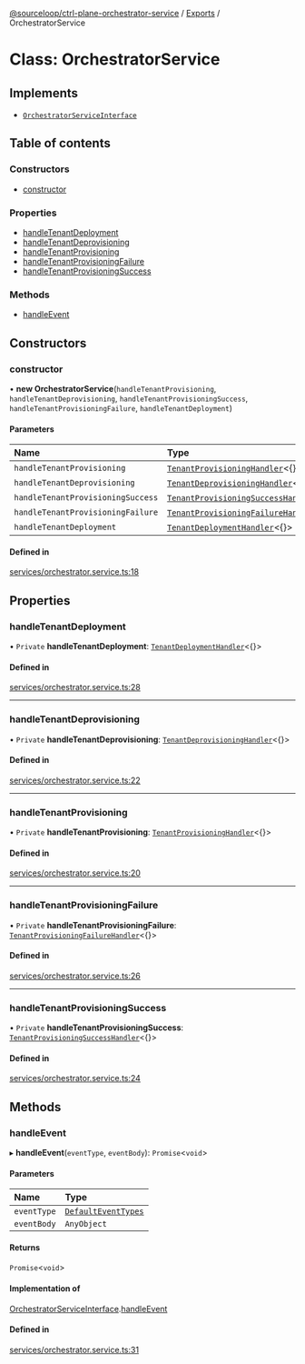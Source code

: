 [@sourceloop/ctrl-plane-orchestrator-service](../README.md) / [Exports](../modules.md) / OrchestratorService

# Class: OrchestratorService

## Implements

- [`OrchestratorServiceInterface`](../interfaces/OrchestratorServiceInterface.md)

## Table of contents

### Constructors

- [constructor](OrchestratorService.md#constructor)

### Properties

- [handleTenantDeployment](OrchestratorService.md#handletenantdeployment)
- [handleTenantDeprovisioning](OrchestratorService.md#handletenantdeprovisioning)
- [handleTenantProvisioning](OrchestratorService.md#handletenantprovisioning)
- [handleTenantProvisioningFailure](OrchestratorService.md#handletenantprovisioningfailure)
- [handleTenantProvisioningSuccess](OrchestratorService.md#handletenantprovisioningsuccess)

### Methods

- [handleEvent](OrchestratorService.md#handleevent)

## Constructors

### constructor

• **new OrchestratorService**(`handleTenantProvisioning`, `handleTenantDeprovisioning`, `handleTenantProvisioningSuccess`, `handleTenantProvisioningFailure`, `handleTenantDeployment`)

#### Parameters

| Name | Type |
| :------ | :------ |
| `handleTenantProvisioning` | [`TenantProvisioningHandler`](../modules.md#tenantprovisioninghandler)<{}\> |
| `handleTenantDeprovisioning` | [`TenantDeprovisioningHandler`](../modules.md#tenantdeprovisioninghandler)<{}\> |
| `handleTenantProvisioningSuccess` | [`TenantProvisioningSuccessHandler`](../modules.md#tenantprovisioningsuccesshandler)<{}\> |
| `handleTenantProvisioningFailure` | [`TenantProvisioningFailureHandler`](../modules.md#tenantprovisioningfailurehandler)<{}\> |
| `handleTenantDeployment` | [`TenantDeploymentHandler`](../modules.md#tenantdeploymenthandler)<{}\> |

#### Defined in

[services/orchestrator.service.ts:18](https://github.com/sourcefuse/arc-saas/blob/5e03dcb/services/orchestrator-service/src/services/orchestrator.service.ts#L18)

## Properties

### handleTenantDeployment

• `Private` **handleTenantDeployment**: [`TenantDeploymentHandler`](../modules.md#tenantdeploymenthandler)<{}\>

#### Defined in

[services/orchestrator.service.ts:28](https://github.com/sourcefuse/arc-saas/blob/5e03dcb/services/orchestrator-service/src/services/orchestrator.service.ts#L28)

___

### handleTenantDeprovisioning

• `Private` **handleTenantDeprovisioning**: [`TenantDeprovisioningHandler`](../modules.md#tenantdeprovisioninghandler)<{}\>

#### Defined in

[services/orchestrator.service.ts:22](https://github.com/sourcefuse/arc-saas/blob/5e03dcb/services/orchestrator-service/src/services/orchestrator.service.ts#L22)

___

### handleTenantProvisioning

• `Private` **handleTenantProvisioning**: [`TenantProvisioningHandler`](../modules.md#tenantprovisioninghandler)<{}\>

#### Defined in

[services/orchestrator.service.ts:20](https://github.com/sourcefuse/arc-saas/blob/5e03dcb/services/orchestrator-service/src/services/orchestrator.service.ts#L20)

___

### handleTenantProvisioningFailure

• `Private` **handleTenantProvisioningFailure**: [`TenantProvisioningFailureHandler`](../modules.md#tenantprovisioningfailurehandler)<{}\>

#### Defined in

[services/orchestrator.service.ts:26](https://github.com/sourcefuse/arc-saas/blob/5e03dcb/services/orchestrator-service/src/services/orchestrator.service.ts#L26)

___

### handleTenantProvisioningSuccess

• `Private` **handleTenantProvisioningSuccess**: [`TenantProvisioningSuccessHandler`](../modules.md#tenantprovisioningsuccesshandler)<{}\>

#### Defined in

[services/orchestrator.service.ts:24](https://github.com/sourcefuse/arc-saas/blob/5e03dcb/services/orchestrator-service/src/services/orchestrator.service.ts#L24)

## Methods

### handleEvent

▸ **handleEvent**(`eventType`, `eventBody`): `Promise`<`void`\>

#### Parameters

| Name | Type |
| :------ | :------ |
| `eventType` | [`DefaultEventTypes`](../enums/DefaultEventTypes.md) |
| `eventBody` | `AnyObject` |

#### Returns

`Promise`<`void`\>

#### Implementation of

[OrchestratorServiceInterface](../interfaces/OrchestratorServiceInterface.md).[handleEvent](../interfaces/OrchestratorServiceInterface.md#handleevent)

#### Defined in

[services/orchestrator.service.ts:31](https://github.com/sourcefuse/arc-saas/blob/5e03dcb/services/orchestrator-service/src/services/orchestrator.service.ts#L31)
